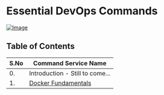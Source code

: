 # Essential DevOps Commands

[![Image](https://encrypted-tbn0.gstatic.com/images?q=tbn:ANd9GcRQyuuu2Tv6cKCQZWgMbNLbIV9xUHUm3bnXww&usqp=CAU "DevOps or Release Engineering")](https://www.google.com/)

## Table of Contents

| S.No | Command Service Name                                                                                        |
| ---- | ----------------------------------------------------------------------------------------------------------- |
| 0.   | Introduction - Still to come...                                                                             |
| 1.   | [Docker Fundamentals](https://github.com/Tianreagon/devsecops-cmds/tree/docker#docker---essential-commands) |
